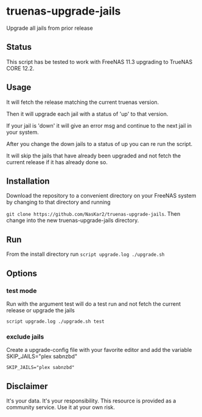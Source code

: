 # truenas-upgrade-jails
Upgrade all jails from prior release

## Status

This script has be tested to  work with FreeNAS 11.3 upgrading to TrueNAS CORE 12.2.

## Usage

It will fetch the release matching the current truenas version.

Then it will upgrade each jail with a status of 'up' to that version.

If your jail is 'down' it will give an error msg and continue to the next jail in your system.

After you change the down jails to a status of up you can re run the script.

It will skip the jails that have already been upgraded and not fetch the current release if it has already done so.

## Installation

Download the repository to a convenient directory on your FreeNAS system by changing to that directory and running

`git clone https://github.com/NasKar2/truenas-upgrade-jails`.  Then change into the new truenas-upgrade-jails directory.

## Run

From the install directory run
`script upgrade.log ./upgrade.sh`

## Options

### test mode

Run with the argument test will do a test run and not fetch the current release or upgrade the jails

`script upgrade.log ./upgrade.sh test`

### exclude jails

Create a upgrade-config file with your favorite editor and add the variable SKIP_JAILS="plex sabnzbd"

```
SKIP_JAILS="plex sabnzbd"
```

## Disclaimer
It's your data. It's your responsibility. This resource is provided as a community service. Use it at your own risk.
